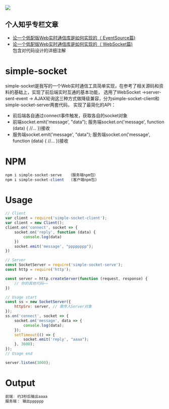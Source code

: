 ![](https://img.shields.io/badge/release-1.0.0-brightgreen)
## 个人知乎专栏文章
+ [论一个低配版Web实时通信库是如何实现的（ EventSource篇)](https://zhuanlan.zhihu.com/p/77635294)
+ [论一个低配版Web实时通信库是如何实现的（ WebSocket篇)](https://zhuanlan.zhihu.com/p/77583872)  
包含对代码设计的详细注解

# simple-socket
simple-socket是我写的一个Web实时通信工具简单实现，在参考了相关源码和资料的基础上，实现了前后端实时互通的基本功能，
选用了WebSocket ->server-sent-event -> AJAX轮询这三种方式做降级兼容，分为simple-socket-client和simple-socket-server两套代码，
实现了最简化的API：
+ 前后端各自通过connect事件触发，获取各自的socket对象
+ 前端socket.emit('message', "data"); 服务端socket.on('message', function (data) { //... })接收
+ 服务端socket.emit('message', "data"); 服务端socket.on('message', function (data) { //... })接收

# NPM
```js
npm i simple-socket-serve   （服务端npm包）
npm i simple-socket-client   (客户端npm包)
```
# Usage
```js
// Client
var client = require('simple-socket-client');
var client = new Client();
client.on('connect', socket => {
    socket.on('reply', function (data) {
        console.log(data)
    })
    socket.emit('message', "pppppppp");
})
```

```js
// Server
const SocketServer = require('simple-socket-serve');
const http = require('http');

const server = http.createServer(function (request, response) {
    // 你的其他代码~~
})

// Usage start
const ss = new SocketServer({
    httpSrv: server, // 需传入Server对象
});
ss.on('connect', socket => {
    socket.on('message', data => {
        console.log(data);
    });
    setTimeout(() => {
        socket.emit('reply', "aaaa");
    }, 3000);
});
// Usage end

server.listen(3000);
```

# Output
```js
前端: 约3秒后输出aaaa
服务端： 输出pppppp
```

